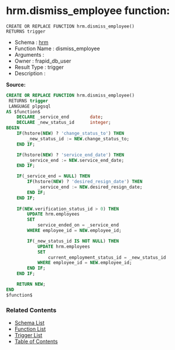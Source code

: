 # hrm.dismiss_employee function:

```plpgsql
CREATE OR REPLACE FUNCTION hrm.dismiss_employee()
RETURNS trigger
```
* Schema : [hrm](../../schemas/hrm.md)
* Function Name : dismiss_employee
* Arguments : 
* Owner : frapid_db_user
* Result Type : trigger
* Description : 


**Source:**
```sql
CREATE OR REPLACE FUNCTION hrm.dismiss_employee()
 RETURNS trigger
 LANGUAGE plpgsql
AS $function$
    DECLARE _service_end        date;
    DECLARE _new_status_id      integer;
BEGIN
    IF(hstore(NEW) ? 'change_status_to') THEN
        _new_status_id := NEW.change_status_to;
    END IF;

    IF(hstore(NEW) ? 'service_end_date') THEN
        _service_end := NEW.service_end_date;
    END IF;

    IF(_service_end = NULL) THEN
        IF(hstore(NEW) ? 'desired_resign_date') THEN
            _service_end := NEW.desired_resign_date;
        END IF;
    END IF;
    
    IF(NEW.verification_status_id > 0) THEN        
        UPDATE hrm.employees
        SET
            service_ended_on = _service_end
        WHERE employee_id = NEW.employee_id;

        IF(_new_status_id IS NOT NULL) THEN
            UPDATE hrm.employees
            SET
                current_employment_status_id = _new_status_id
            WHERE employee_id = NEW.employee_id;
        END IF;        
    END IF;

    RETURN NEW;
END
$function$

```

### Related Contents
* [Schema List](../../schemas.md)
* [Function List](../../functions.md)
* [Trigger List](../../triggers.md)
* [Table of Contents](../../README.md)

